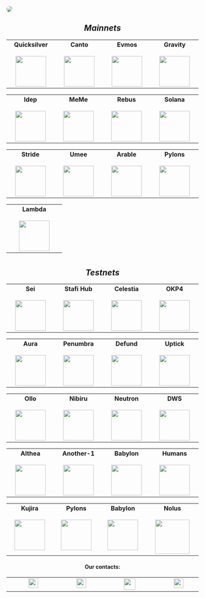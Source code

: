 <a href="https://stake-take.com" target="_website"><img
  src="https://stake-take.com/assets/banner.svg"
  style="display: inline-block; margin: 0 auto; max-width: 630px; border-radius: 45px 45px 45px 45px;"></a>
<div align="center">
  <div>
  <h2><i>
  Mainnets 
  </i></h2>
  </div>
</div>

<table width="400px" align="center">
    <tbody>
        <tr valign="top">
            <td width="130px" align="center">
            <span><strong>Quicksilver</strong></span><br><br />
            <a href="https://quicksilver.explorers.guru/validator/quickvaloper1asdtp0g8ahmga4m0cra6f69nls6z4ane6g4yjc" target="_blank" rel="noopener noreferrer">
            <img height="80px" src="https://stake-take.com/img/QuicksilverProtocol.svg"> </a>
            </td>
            <td width="130px" align="center">
            <span><strong>Canto</strong></span><br><br />
            <a href="https://explorer.stake-take.com/canto/staking/cantovaloper1s5a9nczvvsd82pznj56d3nfngq74gcazvpgfsv" target="_blank" rel="noopener noreferrer">
            <img height="80px" src="https://stake-take.com/img/canto.svg">
            </td>
            <td width="130px" align="center">
            <span><strong>Evmos</strong></span><br><br />
            <a href="https://evmos.org/" target="_blank" rel="noopener noreferrer">
            <img height="80px" src="https://stake-take.com/img/EvmosisHiring.svg">
            </td>
            <td width="130px" align="center">
            <span><strong>Gravity</strong></span><br><br />
            <a href="https://wallet.keplr.app/#/gravity-bridge/stake?modal=detail&validator=gravityvaloper123a04v3hxf40yl4sa2924v5zpmp7qat6psznex&all-list=true" target="_blank" rel="noopener noreferrer">
            <img height="80px" src="https://stake-take.com/img/GravityBridge.svg">
              </td>
</table>
<table width="400px" align="center">
    <tbody>
        <tr valign="top">
 <td width="130px" align="center">
            <span><strong>Idep</strong></span><br><br />
            <a href="https://explorer.stake-take.com/idep/staking/idepvaloper1wkx87e6h6xt7ler87dyscw3zzlmydppsh96vd5" target="_blank" rel="noopener noreferrer">
            <img height="80px" src="https://stake-take.com/img/IdepNetwork.svg">
            </td>
            <td width="130px" align="center">
            <span><strong>MeMe</strong></span><br><br />
            <a href="https://explorer.stake-take.com/meme/staking/memevaloper12j8867yuc5q7f0g7x0jdwq3qpuv25aq2ngzqf2" target="_blank" rel="noopener noreferrer">
            <img height="80px" src="https://stake-take.com/img/MemeNetwork.svg">
            </td>
            <td width="130px" align="center">
            <span><strong>Rebus</strong></span><br><br />
            <a href="https://explorer.stake-take.com/rebus-mainnet/staking/rebusvaloper106k0ejdk79r5zvdfgpp95vw7n5w367zn6u9dlj" target="_blank" rel="noopener noreferrer">
            <img height="80px" src="https://stake-take.com/img/Rebus.svg">
            </td>
			<td width="130px" align="center">
            <span><strong>Solana</strong></span><br><br />
            <a href="https://www.validators.app/validators/9oJWvtDMLLM5U5hQ8iZ5LjbZLtHHzys91hvQC6esmsrJ?locale=en&network=mainnet" target="_blank" rel="noopener noreferrer">
            <img height="80px" src="https://stake-take.com/img/Solana.svg">
            </td>
 </tr>
    </tbody>
</table>
 <table width="400px" align="center">
    <tbody>
        <tr valign="top">
          	<td width="130px" align="center">
            <span><strong>Stride</strong></span><br><br />
            <a href="https://wallet.keplr.app/chains/stride?modal=validator&chain=stride-1&validator_address=stridevaloper12guhgs4zgp787mp0nh8x7kmvtw64acqstjdxjy" target="_blank" rel="noopener noreferrer">
            <img height="80px" src="https://stake-take.com/img/Stride.svg">
            </td>
           <td width="130px" align="center">
            <span><strong>Umee</strong></span><br><br />
            <a href="https://wallet.keplr.app/#/umee/stake?modal=detail&validator=umeevaloper1wwl9f8wcc0am9wruvmx4hjzdv7ewfcex0lz9vp&all-list=true" target="_blank" rel="noopener noreferrer">
            <img height="80px" src="https://stake-take.com/img/Umee.svg">
            </td>
			<td width="130px" align="center">
            <span><strong>Arable</strong></span><br><br />
            <a href="https://explorer.nodestake.top/acre/staking/acrevaloper17gc07hawajnfg7e4539pmps0zfkwrdf4jskm8x" target="_blank" rel="noopener noreferrer">
            <img height="80px" src="https://stake-take.com/img/arable.svg">
            </td>   
            <td width="130px" align="center">
            <span><strong>Pylons</strong></span><br><br />
            <a href="https://pylons.explorers.guru/validator/pylovaloper1yc06qqa99vz50jrh64fctt0gvjj7pp7n7029c7" target="_blank" rel="noopener noreferrer">
            <img height="80px" src="https://stake-take.com/img/Pylons.svg">
            </td>
     </tr>
    </tbody>
</table>
<table width="400px" align="center">
    <tbody>
        <tr valign="top">
          	<td width="130px" align="center">
            <span><strong>Lambda</strong></span><br><br />
            <a href="https://explorer.nodestake.top/lambda/staking/lambvaloper1vn22ggc6z0h57t5z9jkqslpl7z556fpj6rtutz" target="_blank" rel="noopener noreferrer">
            <img height="80px" src="https://stake-take.com/img/Lambda.svg">
            </td>
             </tr>
    </tbody>
</table> 

# 

<div align="center">
  <div>
  <h2><i>
 Testnets
  </i></h2>
  </div>
</div>

<table width="400px" align="center">
    <tbody>
        <tr valign="top">
            <td width="130px" align="center">
            <span><strong>Sei</strong></span><br><br />
            <a href="https://www.seinetwork.io/" target="_blank" rel="noopener noreferrer">
            <img height="80px" src="https://stake-take.com/img/Sei.png"> </a>
            </td>
            <td width="130px" align="center">
            <span><strong>Stafi Hub</strong></span><br><br />
            <a href="https://www.stafi.io/" target="_blank" rel="noopener noreferrer">
            <img height="80px" src="https://stake-take.com/img/stafi.svg">
            </td>
            <td width="130px" align="center">
            <span><strong>Celestia</strong></span><br><br />
            <a href="https://celestia.org/" target="_blank" rel="noopener noreferrer">
            <img height="80px" src="https://stake-take.com/img/Celestia.svg">
            </td>
            <td width="130px" align="center">
            <span><strong>OKP4</strong></span><br><br />
            <a href="https://okp4.network/" target="_blank" rel="noopener noreferrer">
            <img height="80px" src="https://stake-take.com/img/OKP4.svg">
              </td>
</table>
<table width="400px" align="center">
    <tbody>
        <tr valign="top">
 <td width="130px" align="center">
            <span><strong>Aura</strong></span><br><br />
            <a href="https://aura.network/" target="_blank" rel="noopener noreferrer">
            <img height="80px" src="https://stake-take.com/img/AuraNetwork.svg">
            </td>
            <td width="130px" align="center">
            <span><strong>Penumbra</strong></span><br><br />
            <a href="https://penumbra.zone/" target="_blank" rel="noopener noreferrer">
            <img height="80px" src="https://stake-take.com/img/Penumbra.svg">
            </td>
            <td width="130px" align="center">
            <span><strong>Defund</strong></span><br><br />
            <a href="https://www.defund.app/" target="_blank" rel="noopener noreferrer">
            <img height="80px" src="https://stake-take.com/img/Defund.svg">
            </td>
			<td width="130px" align="center">
            <span><strong>Uptick</strong></span><br><br />
            <a href="https://www.uptick.network/" target="_blank" rel="noopener noreferrer">
            <img height="80px" src="https://stake-take.com/img/Uptick.svg">
            </td>
 </tr>
    </tbody>
</table>
 <table width="400px" align="center">
    <tbody>
        <tr valign="top">
          	<td width="130px" align="center">
            <span><strong>Ollo</strong></span><br><br />
            <a href="https://www.ollostation.zone/" target="_blank" rel="noopener noreferrer">
            <img height="80px" src="https://stake-take.com/img/Ollo.svg">
            </td>
           <td width="130px" align="center">
            <span><strong>Nibiru</strong></span><br><br />
            <a href="https://nibiru.fi/" target="_blank" rel="noopener noreferrer">
            <img height="80px" src="https://stake-take.com/img/Niburu.svg">
            </td>
			<td width="130px" align="center">
            <span><strong>Neutron</strong></span><br><br />
            <a href="https://neutron.org/" target="_blank" rel="noopener noreferrer">
            <img height="80px" src="https://stake-take.com/img/Neutron.svg">
            </td>   
            <td width="130px" align="center">
            <span><strong>DWS</strong></span><br><br />
            <a href="https://deweb.services/" target="_blank" rel="noopener noreferrer">
            <img height="80px" src="https://stake-take.com/img/DWS.svg">
            </td>
     </tr>
    </tbody>
</table>
<table width="400px" align="center">
    <tbody>
        <tr valign="top">
          	<td width="130px" align="center">
            <span><strong>Althea</strong></span><br><br />
            <a href="https://www.althea.net/" target="_blank" rel="noopener noreferrer">
            <img height="80px" src="https://stake-take.com/img/Althea.svg">
            </td>
          	<td width="130px" align="center">
            <span><strong>Another-1</strong></span><br><br />
            <a href="https://another-1.io/" target="_blank" rel="noopener noreferrer">
            <img height="80px" src="https://stake-take.com/img/Another-1.svg">
            </td>
          	<td width="130px" align="center">
            <span><strong>Babylon</strong></span><br><br />
            <a href="https://babylonchain.io/" target="_blank" rel="noopener noreferrer">
            <img height="80px" src="https://stake-take.com/img/Babylon.png">
            </td>
          	<td width="130px" align="center">
            <span><strong>Humans</strong></span><br><br />
            <a href="https://humans.ai/" target="_blank" rel="noopener noreferrer">
            <img height="80px" src="https://stake-take.com/img/humans.png">
            </td>
             </tr>
    </tbody>
</table> 
<table width="400px" align="center">
    <tbody>
        <tr valign="top">
          	<td width="130px" align="center">
            <span><strong>Kujira</strong></span><br><br />
            <a href="https://kujira.app/" target="_blank" rel="noopener noreferrer">
            <img height="80px" src="https://stake-take.com/img/Kujira.svg">
            </td>
          	<td width="130px" align="center">
            <span><strong>Pylons</strong></span><br><br />
            <a href="https://www.pylons.tech/home/" target="_blank" rel="noopener noreferrer">
            <img height="80px" src="https://stake-take.com/img/Pylons.svg">
            </td>
          	<td width="130px" align="center">
            <span><strong>Babylon</strong></span><br><br />
            <a href="https://www.quasar.fi/" target="_blank" rel="noopener noreferrer">
            <img height="80px" src="https://stake-take.com/img/Quasar.svg">
            </td>
          	<td width="150px" align="center">
            <span><strong>Nolus</strong></span><br><br />
            <a href="https://nolus.io/" target="_blank" rel="noopener noreferrer">
            <img height=90px" src="https://stake-take.com/img/Nolus.svg">
            </td>
             </tr>
    </tbody>
</table>
</table>
<table width="400px" align="center">
    <tbody>
        <tr valign="top"> 
<h4 align="center">Our contacts:</h4>
<div align="center">
<td width="110px" align="center">
<abbr title="Our Telegram">
 <a class="t-link"  href="https://t.me/staketakeofficial" target="_tg">
  <img width=25 src="https://stake-take.com/assets/tg.svg" style="margin-left: 15px;">      
</a></abbr></td>
<td width="110px" align="center">
<abbr title="Our Email"><a class="t-link" href="mailto:support@stake-take.com" target="_@">
 <img width=25 src="https://stake-take.com/assets/@.svg" style="margin-left: 15px;">      
</a></abbr></td>
<td width="110px" align="center">
<a href="https://stake-take.com/" target="_git">
<img width=30 height=30 src="https://stake-take.com/assets/logo.svg" style="margin-left: 15px;">      
</a></td>
<td width="110px" align="center">										     
<abbr title="Our Twitter"><a class="t-link" href="https://www.twitter.com/StakeAndTake" target="_twit">
<img width=25 src="https://stake-take.com/assets/twit.svg" style="margin-left: 20px;">      
</a></abbr></td></div>


